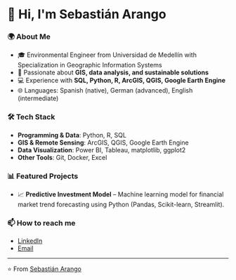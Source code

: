 # 👋 Hi, I'm Sebastián Arango  

### 🌍 About Me  
- 🎓 Environmental Engineer from Universidad de Medellín with Specialization in Geographic Information Systems   
- 🌱 Passionate about **GIS, data analysis, and sustainable solutions**  
- 💻 Experience with **SQL, Python, R, ArcGIS, QGIS, Google Earth Engine**  
- 🌐 Languages: Spanish (native), German (advanced), English (intermediate)  

### 🛠️ Tech Stack  
- **Programming & Data**: Python, R, SQL  
- **GIS & Remote Sensing**: ArcGIS, QGIS, Google Earth Engine  
- **Data Visualization**: Power BI, Tableau, matplotlib, ggplot2  
- **Other Tools**: Git, Docker, Excel  

### 📊 Featured Projects  
- 📈 **Predictive Investment Model** – Machine learning model for financial market trend forecasting using Python (Pandas, Scikit-learn, Streamlit).  
### 📫 How to reach me  
- [LinkedIn]([https://www.linkedin.com](https://www.linkedin.com/in/sebasti%C3%A1n-arango-trujillo-0212b622b/)/)  
- [Email](mailto:sebastian5757@hotmail.com)  

---

⭐️ From [Sebastián Arango](https://github.com/sebasarangot96)
